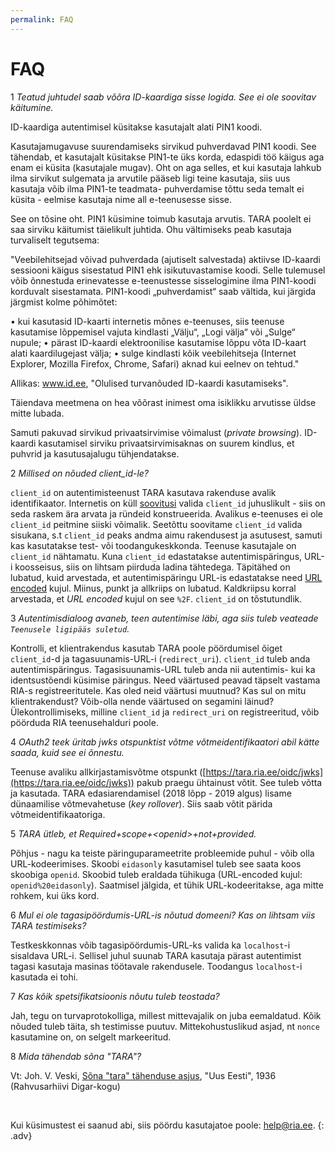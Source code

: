 ```yaml
---
permalink: FAQ
---
```


# FAQ

1 _Teatud juhtudel saab võõra ID-kaardiga sisse logida. See ei ole soovitav käitumine._

ID-kaardiga autentimisel küsitakse kasutajalt alati PIN1 koodi.

Kasutajamugavuse suurendamiseks sirvikud puhverdavad PIN1 koodi. See tähendab, et kasutajalt küsitakse PIN1-te üks korda, edaspidi töö käigus aga enam ei küsita (kasutajale mugav). Oht on aga selles, et kui kasutaja lahkub ilma sirvikut sulgemata ja arvutile pääseb ligi teine kasutaja, siis uus kasutaja võib ilma PIN1-te teadmata- puhverdamise tõttu seda temalt ei küsita - eelmise kasutaja nime all e-teenusesse sisse.

See on tõsine oht. PIN1 küsimine toimub kasutaja arvutis. TARA poolelt ei saa sirviku käitumist täielikult juhtida. Ohu vältimiseks peab kasutaja turvaliselt tegutsema:

"Veebilehitsejad võivad puhverdada (ajutiselt salvestada) aktiivse ID-kaardi sessiooni käigus sisestatud PIN1 ehk isikutuvastamise koodi. Selle tulemusel võib õnnestuda erinevatesse e-teenustesse sisselogimine ilma PIN1-koodi korduvalt sisestamata. PIN1-koodi „puhverdamist“ saab vältida, kui järgida järgmist kolme põhimõtet:

•	kui kasutasid ID-kaarti internetis mõnes e-teenuses, siis teenuse kasutamise lõppemisel vajuta kindlasti „Välju“, „Logi  välja“ või „Sulge“ nupule;
•	pärast ID-kaardi elektroonilise kasutamise lõppu võta ID-kaart alati kaardilugejast välja;
•	sulge kindlasti kõik veebilehitseja (Internet Explorer, Mozilla Firefox, Chrome, Safari) aknad kui eelnev on tehtud."

Allikas: www.id.ee, "Olulised turvanõuded ID-kaardi kasutamiseks".

Täiendava meetmena on hea võõrast inimest oma isiklikku arvutisse üldse mitte lubada.

Samuti pakuvad sirvikud privaatsirvimise võimalust (_private browsing_). ID-kaardi kasutamisel sirviku privaatsirvimisaknas on suurem kindlus, et puhvrid ja kasutusajalugu tühjendatakse.

2 _Millised on nõuded client_id-le?_

`client_id` on autentimisteenust TARA kasutava rakenduse avalik identifikaator. Internetis on küll [soovitusi](https://www.oauth.com/oauth2-servers/client-registration/client-id-secret/) valida `client_id` juhuslikult - siis on seda raskem ära arvata ja ründeid konstrueerida. Avalikus e-teenuses ei ole `client_id` peitmine siiski võimalik. Seetõttu soovitame `client_id` valida sisukana, s.t `client_id` peaks andma aimu rakendusest ja asutusest, samuti kas kasutatakse test- või toodangukeskkonda. Teenuse kasutajale on `client_id` nähtamatu. Kuna `client_id` edastatakse autentimispäringus, URL-i koosseisus, siis on lihtsam piirduda ladina tähtedega. Täpitähed on lubatud, kuid arvestada, et autentimispäringu URL-is edastatakse need [URL encoded](https://www.url-encode-decode.com/) kujul. Miinus, punkt ja allkriips on lubatud. Kaldkriipsu korral arvestada, et _URL encoded_ kujul on see `%2F`. `client_id` on tõstutundlik.

3 _Autentimisdialoog avaneb, teen autentimise läbi, aga siis tuleb veateade `Teenusele ligipääs suletud`._

Kontrolli, et klientrakendus kasutab TARA poole pöördumisel õiget `client_id`-d ja tagasuunamis-URL-i (`redirect_uri`). `client_id` tuleb anda autentimispäringus. Tagasisuunamis-URL tuleb anda nii autentimis- kui ka identsustõendi küsimise päringus. Need väärtused peavad täpselt vastama RIA-s registreeritutele. Kas oled neid väärtusi muutnud? Kas sul on mitu klientrakendust? Võib-olla nende väärtused on segamini läinud? Ülekontrollimiseks, milline `client_id` ja `redirect_uri` on registreeritud, võib pöörduda RIA teenusehalduri poole.

4 _OAuth2 teek üritab jwks otspunktist võtme võtmeidentifikaatori abil kätte saada, kuid see ei õnnestu._

Teenuse avaliku allkirjastamisvõtme otspunkt ([https://tara.ria.ee/oidc/jwks](https://tara.ria.ee/oidc/jwks)) pakub praegu ühtainust võtit. See tuleb võtta ja kasutada. TARA edasiarendamisel (2018 lõpp - 2019 algus) lisame dünaamilise võtmevahetuse (_key rollover_). Siis saab võtit pärida võtmeidentifikaatoriga.

5 _TARA ütleb, et Required+scope+&lt;openid&gt;+not+provided._

Põhjus - nagu ka teiste päringuparameetrite probleemide puhul - võib olla URL-kodeerimises. Skoobi `eidasonly` kasutamisel tuleb see saata koos skoobiga `openid`. Skoobid tuleb eraldada tühikuga (URL-encoded kujul: `openid%20eidasonly`). Saatmisel jälgida, et tühik URL-kodeeritakse, aga mitte rohkem, kui üks kord. 

6 _Mul ei ole tagasipöördumis-URL-is nõutud domeeni? Kas on lihtsam viis TARA testimiseks?_

Testkeskkonnas võib tagasipöördumis-URL-ks valida ka `localhost`-i sisaldava URL-i. Sellisel juhul suunab TARA kasutaja pärast autentimist tagasi kasutaja masinas töötavale rakendusele. Toodangus `localhost`-i kasutada ei tohi.

7 _Kas kõik spetsifikatsioonis nõutu tuleb teostada?_

Jah, tegu on turvaprotokolliga, millest mittevajalik on juba eemaldatud. Kõik nõuded tuleb täita, sh testimisse puutuv. Mittekohustuslikud asjad, nt `nonce` kasutamine on, on selgelt markeeritud.

8 _Mida tähendab sõna "TARA"?_

Vt: Joh. V. Veski, [Sõna "tara" tähenduse asjus](https://dea.digar.ee/cgi-bin/dea?a=d&d=uuseesti19361028.2.57), "Uus Eesti", 1936 (Rahvusarhiivi Digar-kogu)

<p>&nbsp;</p>

Kui küsimustest ei saanud abi, siis pöördu kasutajatoe poole: help@ria.ee.
{: .adv}
